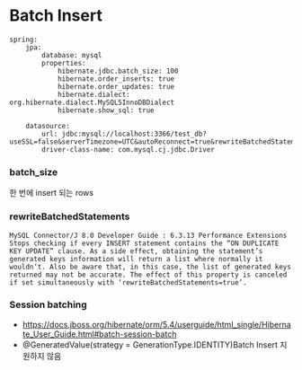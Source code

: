 # Batch Insert

````
spring:
    jpa:
        database: mysql
        properties:
            hibernate.jdbc.batch_size: 100
            hibernate.order_inserts: true
            hibernate.order_updates: true
            hibernate.dialect: org.hibernate.dialect.MySQL5InnoDBDialect
            hibernate.show_sql: true

    datasource:
        url: jdbc:mysql://localhost:3366/test_db?useSSL=false&serverTimezone=UTC&autoReconnect=true&rewriteBatchedStatements=true
        driver-class-name: com.mysql.cj.jdbc.Driver
````

### batch_size
한 번에 insert 되는 rows

### rewriteBatchedStatements
````
MySQL Connector/J 8.0 Developer Guide : 6.3.13 Performance Extensions
Stops checking if every INSERT statement contains the “ON DUPLICATE KEY UPDATE” clause. As a side effect, obtaining the statement’s generated keys information will return a list where normally it wouldn’t. Also be aware that, in this case, the list of generated keys returned may not be accurate. The effect of this property is canceled if set simultaneously with ‘rewriteBatchedStatements=true’.
````

### Session batching
- https://docs.jboss.org/hibernate/orm/5.4/userguide/html_single/Hibernate_User_Guide.html#batch-session-batch
- @GeneratedValue(strategy = GenerationType.IDENTITY)Batch Insert 지원하지 않음
